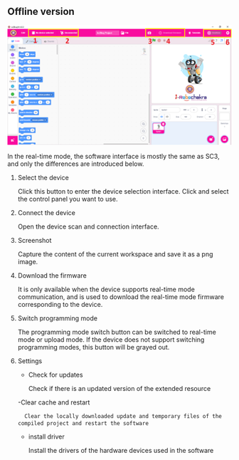 ## Offline version

![](./assets/desktop-interface1.png)

In the real-time mode, the software interface is mostly the same as SC3, and only the differences are introduced below.

1. Select the device

     Click this button to enter the device selection interface. Click and select the control panel you want to use.

2. Connect the device

     Open the device scan and connection interface.

3. Screenshot

     Capture the content of the current workspace and save it as a png image.

4. Download the firmware

     It is only available when the device supports real-time mode communication, and is used to download the real-time mode firmware corresponding to the device.

5. Switch programming mode

     The programming mode switch button can be switched to real-time mode or upload mode. If the device does not support switching programming modes, this button will be grayed out.

6. Settings

     - Check for updates
        
         Check if there is an updated version of the extended resource
    
     -Clear cache and restart

         Clear the locally downloaded update and temporary files of the compiled project and restart the software

     - install driver

         Install the drivers of the hardware devices used in the software